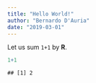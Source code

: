 ```yaml
---
title: "Hello World!"
author: "Bernardo D'Auria"
date: "2019-03-01"
---
```

Let us sum `1+1` by **R**.


```r
1+1
```

```
## [1] 2
```
